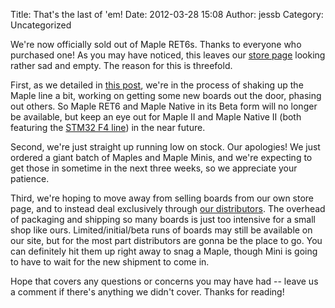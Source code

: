 Title: That's the last of 'em!
Date: 2012-03-28 15:08
Author: jessb
Category: Uncategorized

We're now officially sold out of Maple RET6s. Thanks to everyone who
purchased one! As you may have noticed, this leaves our [store page][]
looking rather sad and empty. The reason for this is threefold.

First, as we detailed in [this post][], we're in the process of shaking
up the Maple line a bit, working on getting some new boards out the
door, phasing out others. So Maple RET6 and Maple Native in its Beta
form will no longer be available, but keep an eye out for Maple II and
Maple Native II (both featuring the [STM32 F4 line][]) in the near
future.

Second, we're just straight up running low on stock. Our apologies! We
just ordered a giant batch of Maples and Maple Minis, and we're
expecting to get those in sometime in the next three weeks, so we
appreciate your patience.

Third, we're hoping to move away from selling boards from our own store
page, and to instead deal exclusively through [our distributors][]. The
overhead of packaging and shipping so many boards is just too intensive
for a small shop like ours. Limited/initial/beta runs of boards may
still be available on our site, but for the most part distributors are
gonna be the place to go. You can definitely hit them up right away to
snag a Maple, though Mini is going to have to wait for the new shipment
to come in.

Hope that covers any questions or concerns you may have had -- leave us
a comment if there's anything we didn't cover. Thanks for reading!

  [store page]: http://leaflabs.com/store/
  [this post]: http://leaflabs.com/2012/02/state-of-the-maple/
  [STM32 F4 line]: http://www.st.com/internet/mcu/subclass/1521.jsp
  [our distributors]: http://leaflabs.com/distributors/
